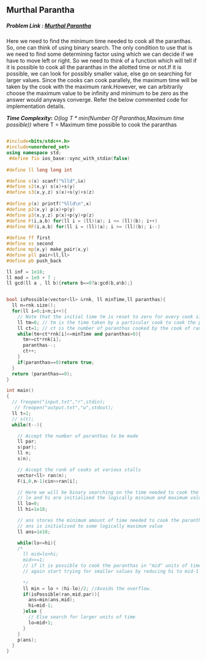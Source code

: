 ## Murthal Parantha
##### Problem Link : [Murthal Parantha](https://hack.codingblocks.com/contests/c/133/718)  

Here we need to find the minimum time needed to cook all the paranthas. So, one can think of using binary search. The only condition to use that is we need to find some determining factor using which we can decide if we have to move left or right. 
So we need to think of a function which will tell if it is possible to cook all the paranthas in the allotted time or not.If it is possible, we can look for possibly smaller value, else go on searching for larger values.
Since the cooks can cook parallely, the maximum time will be taken by the cook with the maximum rank.However, we can arbitrarily choose the maximum value to be infinity and minimum to be zero as the answer would anyways converge.
Refer the below commented code for implementation details.

_**Time Complexity:** O(log T * min(Number Of Paranthas,Maximum time possible))_ where T = Maximum time possible to cook the paranthas

```C++

#include<bits/stdc++.h>
#include<unordered_set>
using namespace std;
 #define fio ios_base::sync_with_stdio(false)
 
#define ll long long int

#define s(x) scanf("%lld",&x)
#define s2(x,y) s(x)+s(y)
#define s3(x,y,z) s(x)+s(y)+s(z)
 
#define p(x) printf("%lld\n",x)
#define p2(x,y) p(x)+p(y)
#define p3(x,y,z) p(x)+p(y)+p(z)
#define F(i,a,b) for(ll i = (ll)(a); i <= (ll)(b); i++)
#define RF(i,a,b) for(ll i = (ll)(a); i >= (ll)(b); i--)
 
#define ff first
#define ss second
#define mp(x,y) make_pair(x,y)
#define pll pair<ll,ll>
#define pb push_back

ll inf = 1e18;
ll mod = 1e9 + 7 ;
ll gcd(ll a , ll b){return b==0?a:gcd(b,a%b);}


bool isPossible(vector<ll> &rnk, ll minTime,ll paranthas){
  ll n=rnk.size();
  for(ll i=0;i<n;i++){
  	// Note that the initial time tm is reset to zero for every cook since all the cooks can cook parallely.
    ll tm=0; // tm is the time taken by a particular cook to cook the paranthas
    ll ct=1; // ct is the number of paranthas cooked by the cook of rank rnk[i]
    while(tm+ct*rnk[i]<=minTime and paranthas>0){
      tm+=ct*rnk[i];
      paranthas--;
      ct++;
    }
    if(paranthas==0)return true;
  }
  return (paranthas==0);
}

int main()
{
  // freopen("input.txt","r",stdin);
   // freopen("output.txt","w",stdout);
  ll t=1;
  // s(t);
  while(t--){

    // Accept the number of paranthas to be made
    ll par;
    s(par);
    ll n;
    s(n);

    // Accept the rank of cooks at various stalls
    vector<ll> ran(n);
    F(i,0,n-1)cin>>ran[i];

    // Here we will be binary searching on the time needed to cook the given paranthas
    // lo and hi are initialised the logically minimum and maximum value respectively
    ll lo=0;
    ll hi=1e18;

    // ans stores the minimum amount of time needed to cook the paranthas
    // ans is initialised to some logically maximum value
    ll ans=1e18;

    while(lo<=hi){
    /*
      ll mid=lo+hi;
      mid>>=1;
      // if it is possible to cook the paranthas in "mid" units of time, then use it for computing the ans and 
      // again start trying for smaller values by reducing hi to mid-1
      
      */
      ll min = lo + (hi-lo)/2; //Avoids the overflow.
      if(isPossible(ran,mid,par)){
        ans=min(ans,mid);
        hi=mid-1;
      }else {
        // Else search for larger units of time
        lo=mid+1;
      }
    }
    p(ans);
  }
}

```
